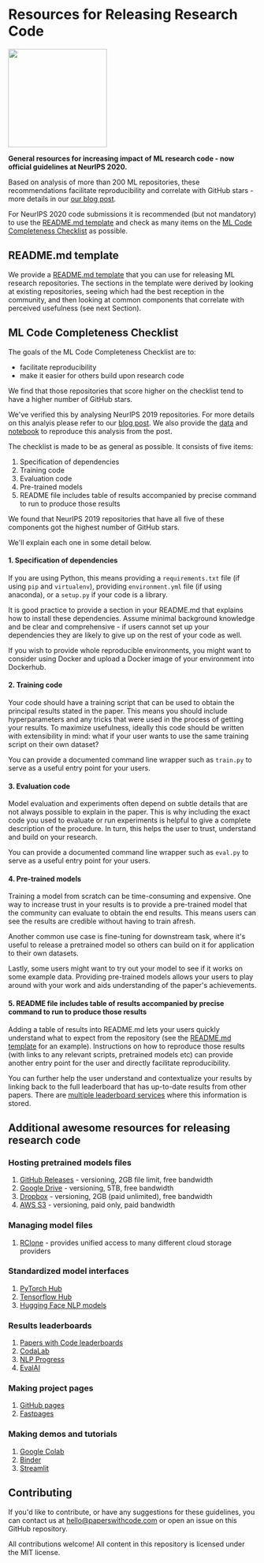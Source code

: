 # Resources for Releasing Research Code

<img src="https://upload.wikimedia.org/wikipedia/en/thumb/0/08/Logo_for_Conference_on_Neural_Information_Processing_Systems.svg/1200px-Logo_for_Conference_on_Neural_Information_Processing_Systems.svg.png" width=200>

**General resources for increasing impact of ML research code - now official guidelines at NeurIPS 2020.** 

Based on analysis of more than 200 ML repositories, these recommendations facilitate reproducibility and correlate with GitHub stars - more details in our [our blog post](https://medium.com/paperswithcode). 

For NeurIPS 2020 code submissions it is recommended (but not mandatory) to use the [README.md template](#readmemd-template) and check as many items on the [ML Code Completeness Checklist](#ml-code-completeness-checklist) as possible. 

## README.md template

We provide a [README.md template](templates/README.md) that you can use for releasing ML research repositories. The sections in the template were derived by looking at existing repositories, seeing which had the best reception in the community, and then looking at common components that correlate with perceived usefulness (see next Section).

## ML Code Completeness Checklist

The goals of the ML Code Completeness Checklist are to:
- facilitate reproducibility
- make it easier for others build upon research code 

We find that those repositories that score higher on the checklist tend to have a higher number of GitHub stars. 

We've verified this by analysing NeurIPS 2019 repositories. For more details on this analyis please refer to our [blog post](https://medium.com/paperswithcode/). We also provide the [data](notebooks/code_checklist-neurips2019.csv) and [notebook](notebooks/code_checklist-analysis.pdf) to reproduce this analysis from the post. 

The checklist is made to be as general as possible. It consists of five items:

1. Specification of dependencies
2. Training code
3. Evaluation code
4. Pre-trained models
5. README file includes table of results accompanied by precise command to run to produce those results

We found that NeurIPS 2019 repositories that have all five of these components got the highest number of GitHub stars. 

We'll explain each one in some detail below. 

#### 1. Specification of dependencies

If you are using Python, this means providing a `requirements.txt` file (if using `pip` and `virtualenv`), providing `environment.yml` file (if using anaconda), or a `setup.py` if your code is a library. 

It is good practice to provide a section in your README.md that explains how to install these dependencies. Assume minimal background knowledge and be clear and comprehensive - if users cannot set up your dependencies they are likely to give up on the rest of your code as well. 

If you wish to provide whole reproducible environments, you might want to consider using Docker and upload a Docker image of your environment into Dockerhub. 

#### 2. Training code

Your code should have a training script that can be used to obtain the principal results stated in the paper. This means you should include hyperparameters and any tricks that were used in the process of getting your results. To maximize usefulness, ideally this code should be written with extensibility in mind: what if your user wants to use the same training script on their own dataset?

You can provide a documented command line wrapper such as `train.py` to serve as a useful entry point for your users. 

#### 3. Evaluation code

Model evaluation and experiments often depend on subtle details that are not always possible to explain in the paper. This is why including the exact code you used to evaluate or run experiments is helpful to give a complete description of the procedure. In turn, this helps the user to trust, understand and build on your research.

You can provide a documented command line wrapper such as `eval.py` to serve as a useful entry point for your users.

#### 4. Pre-trained models

Training a model from scratch can be time-consuming and expensive. One way to increase trust in your results is to provide a pre-trained model that the community can evaluate to obtain the end results. This means users can see the results are credible without having to train afresh.

Another common use case is fine-tuning for downstream task, where it's useful to release a pretrained model so others can build on it for application to their own datasets.

Lastly, some users might want to try out your model to see if it works on some example data. Providing pre-trained models allows your users to play around with your work and aids understanding of the paper's achievements.

#### 5. README file includes table of results accompanied by precise command to run to produce those results

Adding a table of results into README.md lets your users quickly understand what to expect from the repository (see the [README.md template](templates/README.md) for an example). Instructions on how to reproduce those results (with links to any relevant scripts, pretrained models etc) can provide another entry point for the user and directly facilitate reproducibility. 

You can further help the user understand and contextualize your results by linking back to the full leaderboard that has up-to-date results from other papers. There are [multiple leaderboard services](#results-leaderboards) where this information is stored.  

## Additional awesome resources for releasing research code

### Hosting pretrained models files

1. [GitHub Releases](https://help.github.com/en/github/administering-a-repository/managing-releases-in-a-repository) - versioning, 2GB file limit, free bandwidth
2. [Google Drive](https://drive.google.com) - versioning, 5TB, free bandwidth
3. [Dropbox](https://dropbox.com) - versioning, 2GB (paid unlimited), free bandwidth
4. [AWS S3](https://aws.amazon.com/s3/) - versioning, paid only, paid bandwidth
 
### Managing model files

1. [RClone](https://rclone.org/) - provides unified access to many different cloud storage providers

### Standardized model interfaces

1. [PyTorch Hub](https://pytorch.org/hub/)
2. [Tensorflow Hub](https://www.tensorflow.org/hub)
3. [Hugging Face NLP models](https://huggingface.co/models)

### Results leaderboards

1. [Papers with Code leaderboards](https://paperswithcode.com/sota)
2. [CodaLab](https://competitions.codalab.org/)
3. [NLP Progress](https://nlpprogress.com/)
4. [EvalAI](https://evalai.cloudcv.org/)

### Making project pages

1. [GitHub pages](https://pages.github.com/)
2. [Fastpages](https://github.com/fastai/fastpages)

### Making demos and tutorials

1. [Google Colab](https://colab.research.google.com/)
2. [Binder](https://mybinder.org/)
3. [Streamlit](https://github.com/streamlit/streamlit)

## Contributing

If you'd like to contribute, or have any suggestions for these guidelines, you can contact us at hello@paperswithcode.com or open an issue on this GitHub repository. 

All contributions welcome! All content in this repository is licensed under the MIT license.
